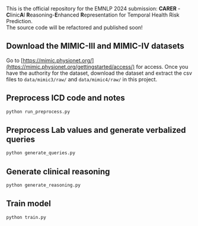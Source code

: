 
This is the official repository for the EMNLP 2024 submission: **CARER** - **C**linic**A**l **R**easoning-**E**nhanced **R**epresentation for Temporal Health Risk Prediction. \
The source code will be refactored and published soon!

## Download the MIMIC-III and MIMIC-IV datasets
Go to [https://mimic.physionet.org/](https://mimic.physionet.org/gettingstarted/access/) for access. Once you have the authority for the dataset, download the dataset and extract the csv files to `data/mimic3/raw/` and `data/mimic4/raw/` in this project.

## Preprocess ICD code and notes
```bash
python run_preprocess.py
```

## Preprocess Lab values and generate verbalized queries
```bash
python generate_queries.py
```

## Generate clinical reasoning
```bash
python generate_reasoning.py
```


## Train model
```bash
python train.py
```

